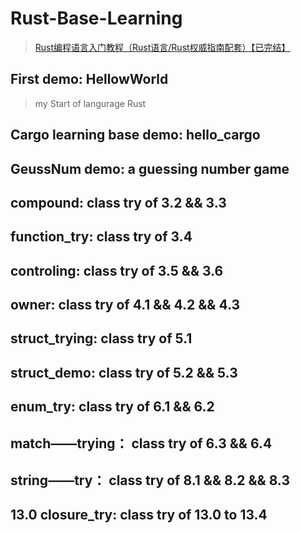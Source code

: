 # Rust-Base-Learning

> [Rust编程语言入门教程（Rust语言/Rust权威指南配套）【已完结】](https://www.bilibili.com/video/BV1hp4y1k7SV)

## First demo: HellowWorld 

> my Start of langurage Rust

## Cargo learning base demo: hello_cargo

## GeussNum demo: a guessing number game

## compound: class try of 3.2 && 3.3

## function_try: class try of 3.4

## controling: class try of 3.5 && 3.6

## owner: class try of 4.1 && 4.2 && 4.3

## struct_trying: class try of 5.1

## struct_demo: class try of 5.2 && 5.3

## enum_try: class try of 6.1 && 6.2 

## match——trying： class try of 6.3 && 6.4

## string——try： class try of 8.1 && 8.2 && 8.3

## 13.0 closure_try: class try of 13.0 to 13.4